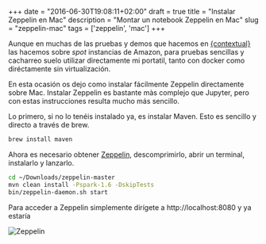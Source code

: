 +++
date = "2016-06-30T19:08:11+02:00"
draft = true
title = "Instalar Zeppelin en Mac"
description = "Montar un notebook Zeppelin en Mac"
slug = "zeppelin-mac"
tags = ['zeppelin', 'mac']
+++


Aunque en muchas de las pruebas y demos que hacemos en [{contextual}](http://contextual.team) las hacemos sobre *spot* instancias de Amazon, para pruebas sencillas y cacharreo suelo utilizar directamente mi portatil, tanto con docker como diréctamente sin virtualización.

En esta ocasión os dejo como instalar fácilmente Zeppelin directamente sobre Mac. Instalar Zeppelin es bastante màs complejo que Jupyter, pero con estas instrucciones resulta mucho más sencillo.

Lo primero, si no lo tenéis instalado ya, es instalar Maven. Esto es sencillo y directo a través de brew.

```zsh
brew install maven
```

Ahora es necesario obtener [Zeppelin](https://github.com/apache/incubator-zeppelin/archive/master.zip), descomprimirlo, abrir un terminal, instalarlo y lanzarlo.

```zsh
cd ~/Downloads/zeppelin-master
mvn clean install -Pspark-1.6 -DskipTests
bin/zeppelin-daemon.sh start
```

Para acceder a Zeppelin simplemente dirígete a http://localhost:8080 y ya estaría

![Zeppelin](/images/4_zeppelin.png)
